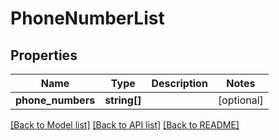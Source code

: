 # PhoneNumberList

## Properties
Name | Type | Description | Notes
------------ | ------------- | ------------- | -------------
**phone_numbers** | **string[]** |  | [optional] 

[[Back to Model list]](../README.md#documentation-for-models) [[Back to API list]](../README.md#documentation-for-api-endpoints) [[Back to README]](../README.md)


